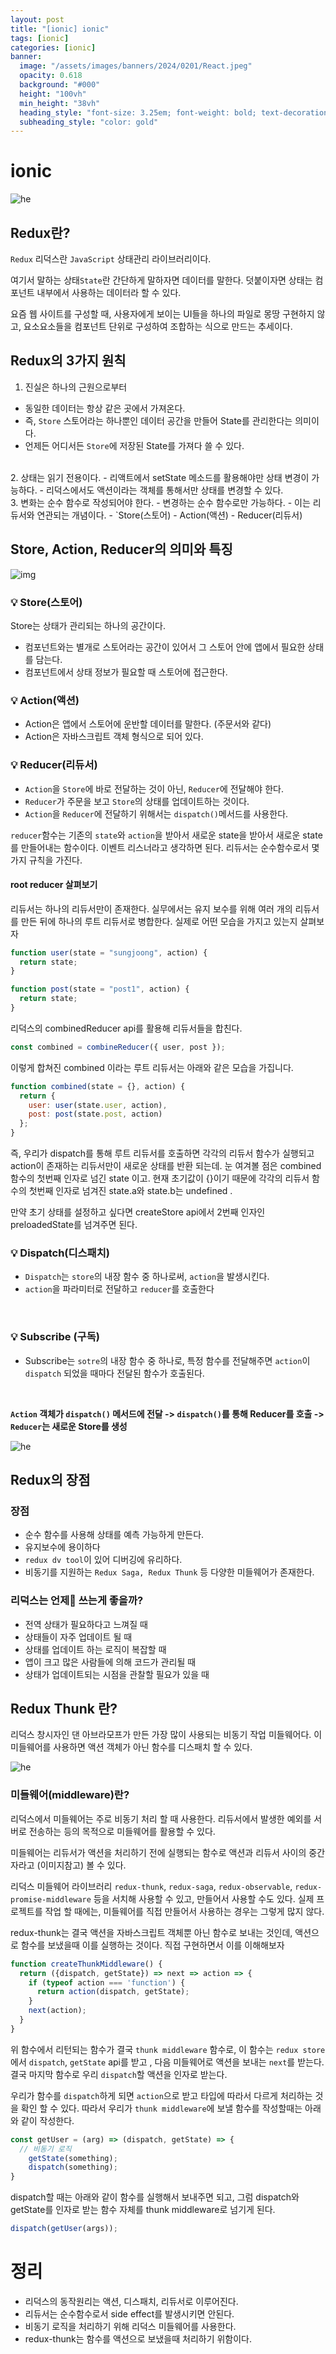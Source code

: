 ```yaml
---
layout: post
title: "[ionic] ionic"
tags: [ionic]
categories: [ionic]
banner:
  image: "/assets/images/banners/2024/0201/React.jpeg"
  opacity: 0.618
  background: "#000"
  height: "100vh"
  min_height: "38vh"
  heading_style: "font-size: 3.25em; font-weight: bold; text-decoration: underline"
  subheading_style: "color: gold"
---
```


# ionic 

![he](https://ko.redux.js.org/assets/images/ReduxDataFlowDiagram-49fa8c3968371d9ef6f2a1486bd40a26.gif)



## Redux란?

`Redux` 리덕스란 `JavaScript` 상태관리 라이브러리이다.

여기서 말하는 상태`State`란 간단하게 말하자면 데이터를 말한다. 
덧붙이자면 상태는 컴포넌트 내부에서 사용하는 데이터라 할 수 있다.

요즘 웹 사이트를 구성할 때, 사용자에게 보이는 UI들을 하나의 파일로 몽땅 구현하지 않고, 
요소요소들을 컴포넌트 단위로 구성하여 조합하는 식으로 만드는 추세이다.

## Redux의 3가지 원칙

1. 진실은 하나의 근원으로부터
- 동일한 데이터는 항상 같은 곳에서 가져온다.
- 즉, `Store` 스토어라는 하나뿐인 데이터 공간을 만들어 State를 관리한다는 의미이다.
- 언제든 어디서든 `Store`에 저장된 State를 가져다 쓸 수 있다.
<br />
2. 상태는 읽기 전용이다.
- 리액트에서 setState 메소드를 활용해야만 상태 변경이 가능하다.
- 리덕스에서도 액션이라는 객체를 통해서만 상태를 변경할 수 있다.
<br />
3. 변화는 순수 함수로 작성되어야 한다.
- 변경하는 순수 함수로만 가능하다.
- 이는 리듀서와 연관되는 개념이다.
- `Store(스토어) - Action(액션) - Reducer(리듀서)


<br />

## Store, Action, Reducer의 의미와 특징


![img](https://blog.kakaocdn.net/dn/cmOg19/btsbMmKCGoJ/LfEvFAIcGHAvXkVafT311K/img.png)


### 💡 Store(스토어)

Store는 상태가 관리되는 하나의 공간이다.
- 컴포넌트와는 별개로 스토어라는 공간이 있어서 그 스토어 안에 앱에서 필요한 상태를 담는다.
- 컴포넌트에서 상태 정보가 필요할 때 스토어에 접근한다.

### 💡 Action(액션)

- Action은 앱에서 스토어에 운반할 데이터를 말한다. (주문서와 같다)
- Action은 자바스크립트 객체 형식으로 되어 있다.

### 💡 Reducer(리듀서)

- `Action`을 `Store`에 바로 전달하는 것이 아닌, `Reducer`에 전달해야 한다.
- `Reducer`가 주문을 보고 `Store`의 상태를 업데이트하는 것이다.
- `Action`을 `Reducer`에 전달하기 위해서는 `dispatch()`메서드를 사용한다.

`reducer`함수는 기존의 `state`와 `action`을 받아서 새로운 state을 받아서 새로운 state를 만들어내는 함수이다.
이벤트 리스너라고 생각하면 된다. 리듀서는 순수함수로서 몇 가지 규칙을 가진다.



#### root reducer 살펴보기
리듀서는 하나의 리듀서만이 존재한다. 실무에서는 유지 보수를 위해 
여러 개의 리듀서를 만든 뒤에 하나의 루트 리듀서로 병합한다. 
실제로 어떤 모습을 가지고 있는지 살펴보자


```javascript
function user(state = "sungjoong", action) {
  return state;
}

function post(state = "post1", action) {
  return state;
}
```

리덕스의 combinedReducer api를 활용해 리듀서들을 합친다.

```javascript
const combined = combineReducer({ user, post });
```

이렇게 합쳐진 combined 이라는 루트 리듀서는 아래와 같은 모습을 가집니다.

```javascript
function combined(state = {}, action) {
  return {
    user: user(state.user, action),
    post: post(state.post, action)
  };
}
```

즉, 우리가 dispatch를 통해 루트 리듀서를 호출하면 각각의 리듀서 함수가 실행되고 action이 존재하는 리듀서만이 새로운 상태를 반환 되는데. 눈 여겨볼 점은 combined 함수의 첫번째 인자로 넘긴 state 이고. 현재 초기값이 {}이기 때문에 각각의 리듀서 함수의 첫번째 인자로 넘겨진 state.a와 state.b는 undefined .

만약 초기 상태를 설정하고 싶다면 createStore api에서 2번째 인자인 preloadedState를 넘겨주면 된다.
<br />

### 💡 Dispatch(디스패치)

- `Dispatch`는 `store`의 내장 함수 중 하나로써, `action`을 발생시킨다.
- `action`을 파라미터로 전달하고 `reducer`를 호출한다

<br />

### 💡 Subscribe (구독)

- Subscribe는 `sotre`의 내장 함수 중 하나로, 특정 함수를 전달해주면 `action`이 `dispatch` 되었을 때마다 전달된 함수가 호출된다.

</br >

<b>`Action` 객체가 `dispatch()` 메서드에 전달 -> `dispatch()`를 통해 Reducer를 호출 -> `Reducer`는 새로운 Store를 생성</b>

![he](https://blog.kakaocdn.net/dn/cfDokx/btsbFGQTNwl/H0AjNMhKz8p2hgnGhvxD6k/img.gif)

## Redux의 장점

### 장점 

- 순수 함수를 사용해 상태를 예측 가능하게 만든다.
- 유지보수에 용이하다
- `redux dv tool`이 있어 디버깅에 유리하다.
- 비동기를 지원하는 `Redux Saga, Redux Thunk` 등 다양한 미들웨어가 존재한다.

### 리덕스는 언제🤔 쓰는게 좋을까?

- 전역 상태가 필요하다고 느껴질 때
- 상태들이 자주 업데이트 될 때
- 상태를 업데이트 하는 로직이 복잡할 때
- 앱이 크고 많은 사람들에 의해 코드가 관리될 때
- 상태가 업데이트되는 시점을 관찰할 필요가 있을 때

## Redux Thunk 란?

리덕스 창시자인 댄 아브라모프가 만든 가장 많이 사용되는 비동기 작업 미들웨어다. 
이 미들웨어를 사용하면 액션 객체가 아닌 함수를 디스패치 할 수 있다.

![he](https://redux.js.org/assets/images/ReduxAsyncDataFlowDiagram-d97ff38a0f4da0f327163170ccc13e80.gif)


### 미들웨어(middleware)란?

리덕스에서 미들웨어는 주로 비동기 처리 할 때 사용한다.
리듀서에서 발생한 예외를 서버로 전송하는 등의 목적으로 미들웨어를 활용할 수 있다.

미들웨어는 리듀서가 액션을 처리하기 전에 실행되는 함수로 액션과 리듀서 사이의 중간자라고 (이미지참고) 볼 수 있다.

리덕스 미들웨어 라이브러리 `redux-thunk`, `redux-saga`, `redux-observable`, `redux-promise-middleware` 등을 서치해 사용할 수 있고, 만들어서 사용할 수도 있다.
실제 프로젝트를 작업 할 때에는, 미들웨어를 직접 만들어서 사용하는 경우는 그렇게 많지 않다.

redux-thunk는 결국 액션을 자바스크립트 객체뿐 아닌 함수로 보내는 것인데, 
액션으로 함수를 보냈을때 이를 실행하는 것이다. 직접 구현하면서 이를 이해해보자

```javascript
function createThunkMiddleware() {
  return ({dispatch, getState}) => next => action => {
    if (typeof action === 'function') {
      return action(dispatch, getState);
    }
    next(action);
  }
}
```
위 함수에서 리턴되는 함수가 결국 `thunk middleware` 함수로, 이 함수는 `redux store`에서 
`dispatch`, `getState` api를 받고 , 다음 미들웨어로 액션을 보내는 `next`를 받는다.
결국 마지막 함수로 우리 `dispatch`할 액션을 인자로 받는다.

우리가 함수를 `dispatch`하게 되면 `action`으로 받고 타입에 따라서 다르게 처리하는 것을 확인 할 수 있다. 따라서 우리가 `thunk middleware`에 보낼 함수를 작성할때는 아래와 같이 작성한다.

```javascript
const getUser = (arg) => (dispatch, getState) => {
  // 비동기 로직
	getState(something);
    dispatch(something);
}
```

dispatch할 때는 아래와 같이 함수를 실행해서 보내주면 되고, 그럼 dispatch와 getState를 인자로
받는 함수 자체를 thunk middleware로 넘기게 된다.
```javascript
dispatch(getUser(args));
```

# 정리
- 리덕스의 동작원리는 액션, 디스패치, 리듀서로 이루어진다.
- 리듀서는 순수함수로서 side effect를 발생시키면 안된다.
- 비동기 로직을 처리하기 위해 리덕스 미들웨어를 사용한다.
- redux-thunk는 함수를 액션으로 보냈을때 처리하기 위함이다.
